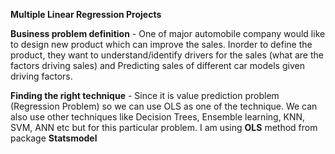 
**Multiple Linear Regression Projects**

**Business problem definition** - One of major automobile company would like to design new product which can improve the sales. Inorder to define the product, they want to understand/identify drivers for the sales (what are the factors driving sales) and Predicting sales of different car models given driving factors.


**Finding the right technique** - Since it is value prediction problem (Regression Problem) so we can use OLS as one of the technique. We can also use other techniques like Decision Trees, Ensemble learning, KNN, SVM, ANN etc but for this particular problem. I am using **OLS** method from package **Statsmodel**
